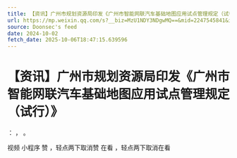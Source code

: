 ```yaml
---
title: 【资讯】广州市规划资源局印发《广州市智能网联汽车基础地图应用试点管理规定（试行）》
url: https://mp.weixin.qq.com/s?__biz=MzU1NDY3NDgwMQ==&mid=2247545841&idx=2&sn=62d98ba674a8761ec859603b826c7852
source: Doonsec's feed
date: 2024-10-02
fetch_date: 2025-10-06T18:47:15.639596
---
```


# 【资讯】广州市规划资源局印发《广州市智能网联汽车基础地图应用试点管理规定（试行）》

：
，
。

视频
小程序
赞
，轻点两下取消赞
在看
，轻点两下取消在看